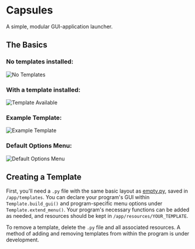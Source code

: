 # Capsules

A simple, modular GUI-application launcher.

## The Basics
### No templates installed:
![No Templates](../media/no_template.png)

### With a template installed:
![Template Available](../media/with_templates.png)

### Example Template:
![Example Template](../media/example_template.png)

### Default Options Menu:
![Default Options Menu](../media/example_options.png)

## Creating a Template
First, you'll need a `.py` file with the same basic layout as [empty.py](./app/templates/empty.py), saved in `/app/templates`. You can declare your program's GUI within `Template.build_gui()` and program-specific menu options under `Template.extend_menu()`. Your program's necessary functions can be added as needed, and resources should be kept in `/app/resources/YOUR_TEMPLATE`.

To remove a template, delete the `.py` file and all associated resources. A method of adding and removing templates from within the program is under development.
